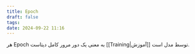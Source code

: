 ```yaml
---
title: Epoch
draft: false
tags: 
date: 2024-09-22 11:16
---
```

هر Epoch به معنی یک دور مرور کامل دیتاست [[Training|آموزش]] توسط مدل است. 